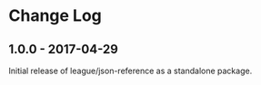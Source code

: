 # Change Log

## 1.0.0 - 2017-04-29

Initial release of league/json-reference as a standalone package.
